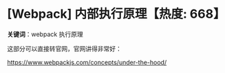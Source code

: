 # [Webpack] 内部执行原理【热度: 668】

**关键词**：webpack 执行原理

这部分可以直接转官网，官网讲得非常好：

https://www.webpackjs.com/concepts/under-the-hood/